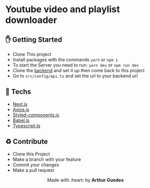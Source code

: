 # Youtube video and playlist downloader

## :hand: Getting Started
- Clone This project
- Install packages with the commands `yarn` or `npm i`
- To start the Server you need to run: `yarn dev` or `npm run dev`
- Clone the [backend](https://github.com/arthurguedes375/youtube-video-and-playlist-downloader) and set it up then come back to this project
- Go to ` src/config/api.ts ` and set the url to your backend url

## :rocket: Techs
- [Next.js](https://nextjs.org/)
- [Axios.js](https://www.npmjs.com/package/axios)
- [Styled-components.js](https://styled-components.com/)
- [Babel.js](https://babeljs.io/)
- [Typescript.ts](https://www.typescriptlang.org/)


## :recycle: Contribute
- Clone this Project
- Make a branch with your feature
- Commit your changes
- Make a pull request

<p align="center">Made with :heart: by <strong>Arthur Guedes</strong></p>
